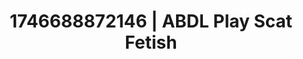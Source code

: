 ---
categories:
- Sensual selfie
- AI-generated
- Romantasy erotica
- Moonlit passion
- Deep touch
- Bare skin
- ASMR
- Cosplay
image: /assets/images/1746688872146.jpg
layout: post
seo:
  description: Featured content with premium ABDL Play, Scat Fetish. HD images available.
  keywords: ABDL Play, Scat Fetish
  og_image: /assets/images/1746688872146.jpg
  schema_type: VisualArtwork
tags:
- ABDL Play
- Scat Fetish
- '#1746688872146'
title: 1746688872146 | ABDL Play Scat Fetish
---